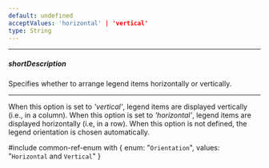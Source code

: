 ```yaml
---
default: undefined
acceptValues: 'horizontal' | 'vertical'
type: String
---
```

---
##### shortDescription
Specifies whether to arrange legend items horizontally or vertically.

---
When this option is set to *'vertical'*, legend items are displayed vertically (i.e., in a column). When this option is set to *'horizontal'*, legend items are displayed horizontally (i.e, in a row). When this option is not defined, the legend orientation is chosen automatically.

#include common-ref-enum with {
    enum: "`Orientation`",
    values: "`Horizontal` and `Vertical`"
}